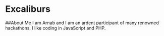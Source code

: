 # Excaliburs


##About Me
I am Arnab and I am an ardent participant of many renowned hackathons.
I like coding in JavaScript and PHP.
